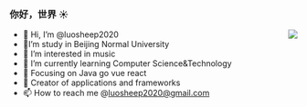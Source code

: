 ### 你好，世界 :sunny:
- 👋 Hi, I’m @luosheep2020                             <img align="right" src="https://github-readme-stats.vercel.app/api?username=onevcat&show_icons=true&icon_color=CE1D2D&text_color=718096&bg_color=ffffff&hide_title=true" />
- :school:I’m study in Beijing Normal University
- 👀 I’m interested in music 
- 🌱 I’m currently learning Computer Science&Technology
- :orange_book: Focusing on Java go vue react
- :hammer: Creator of applications and frameworks
- 📫 How to reach me  @luosheep2020@gmail.com




<!---
luosheep2020/luosheep2020 is a ✨ special ✨ repository because its `README.md` (this file) appears on your GitHub profile.
You can click the Preview link to take a look at your changes.
--->
